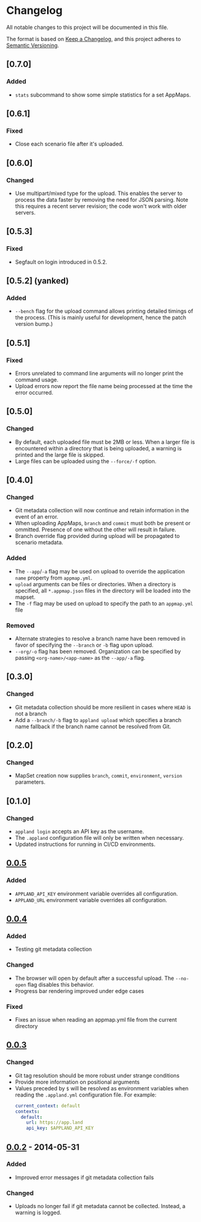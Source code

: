 # Changelog
All notable changes to this project will be documented in this file.

The format is based on [Keep a Changelog](https://keepachangelog.com/en/1.0.0/),
and this project adheres to [Semantic Versioning](https://semver.org/spec/v2.0.0.html).

## [0.7.0]
### Added
- `stats` subcommand to show some simple statistics for a set AppMaps.

## [0.6.1]
### Fixed
- Close each scenario file after it's uploaded.

## [0.6.0]
### Changed
- Use multipart/mixed type for the upload. This enables the server to process the data
  faster by removing the need for JSON parsing.
  Note this requires a recent server revision; the code won't work with older servers.

## [0.5.3]
### Fixed
- Segfault on login introduced in 0.5.2.

## [0.5.2] (yanked)
### Added
- `--bench` flag for the upload command allows printing detailed timings of the process.
  (This is mainly useful for development, hence the patch version bump.)

## [0.5.1]
### Fixed
- Errors unrelated to command line arguments will no longer print the command usage.
- Upload errors now report the file name being processed at the time the error occurred.

## [0.5.0]
### Changed
- By default, each uploaded file must be 2MB or less. When a larger file is encountered within a directory that is being uploaded, a warning is printed and the large file is skipped.
- Large files can be uploaded using the `--force/-f` option.

## [0.4.0]
### Changed
- Git metadata collection will now continue and retain information in the event
  of an error.
- When uploading AppMaps, `branch` and `commit` must both be present or ommitted.
  Presence of one without the other will result in failure.
- Branch override flag provided during upload will be propagated to scenario
  metadata.

### Added
- The `--app`/`-a` flag may be used on upload to override the application
  `name` property from `appmap.yml`.
- `upload` arguments can be files or directories. When a directory is specified,
  all `*.appmap.json` files in the directory will be loaded into the mapset.
- The `-f` flag may be used on upload to specify the path to an `appmap.yml` file

### Removed
- Alternate strategies to resolve a branch name have been removed in favor of
  specifying the `--branch` or `-b` flag upon upload.
- `--org/-o` flag has been removed. Organization can be specified by passing `<org-name>/<app-name>` as the `--app/-a` flag.

## [0.3.0]
### Changed
- Git metadata collection should be more resilient in cases where `HEAD` is not
  a branch
- Add a `--branch/-b` flag to `appland upload` which specifies a branch name
  fallback if the branch name cannot be resolved from Git.

## [0.2.0]
### Changed
- MapSet creation now supplies `branch`, `commit`, `environment`, `version`
  parameters.

## [0.1.0]
### Changed
- `appland login` accepts an API key as the username.
- The `.appland` configuration file will only be written when necessary.
- Updated instructions for running in CI/CD environments.

## [0.0.5]
### Added
- `APPLAND_API_KEY` environment variable overrides all configuration.
- `APPLAND_URL` environment variable overrides all configuration.

## [0.0.4]
### Added
- Testing git metadata collection

### Changed
- The browser will open by default after a successful upload. The `--no-open`
  flag disables this behavior.
- Progress bar rendering improved under edge cases

### Fixed
- Fixes an issue when reading an appmap.yml file from the current directory

## [0.0.3]
### Changed
- Git tag resolution should be more robust under strange conditions
- Provide more information on positional arguments
- Values preceded by `$` will be resolved as environment variables when reading
  the `.appland.yml` configuration file. For example:
  ```yml
  current_context: default
  contexts:
    default:
      url: https://app.land
      api_key: $APPLAND_API_KEY
  ```

## [0.0.2] - 2014-05-31
### Added
- Improved error messages if git metadata collection fails

### Changed
- Uploads no longer fail if git metadata cannot be collected. Instead, a warning
  is logged.


[0.0.5]: https://github.com/applandinc/appland-cli/releases/tag/0.0.5
[0.0.4]: https://github.com/applandinc/appland-cli/releases/tag/0.0.4
[0.0.3]: https://github.com/applandinc/appland-cli/releases/tag/0.0.3
[0.0.2]: https://github.com/applandinc/appland-cli/releases/tag/0.0.2
[0.0.1]: https://github.com/applandinc/appland-cli/releases/tag/0.0.1
